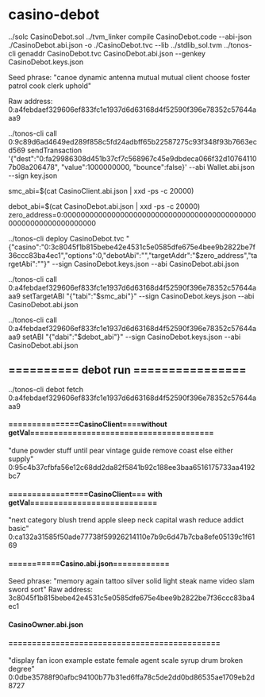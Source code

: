 # casino-debot


../solc CasinoDebot.sol 
../tvm_linker compile CasinoDebot.code --abi-json ./CasinoDebot.abi.json -o ./CasinoDebot.tvc --lib ../stdlib_sol.tvm
../tonos-cli genaddr CasinoDebot.tvc CasinoDebot.abi.json --genkey CasinoDebot.keys.json

Seed phrase: "canoe dynamic antenna mutual mutual client choose foster patrol cook clerk uphold"

Raw address: 0:a4febdaef329606ef833fc1e1937d6d63168d4f52590f396e78352c57644aaa9

../tonos-cli call 0:9c89d6ad4649ed289f858c5fd24adbff65b22587275c93f348f93b7663ecd569 sendTransaction '{"dest":"0:fa29986308d451b37cf7c568967c45e9dbdeca066f32d107641107b08a206478", "value":1000000000, "bounce":false}' --abi Wallet.abi.json --sign key.json



smc_abi=$(cat CasinoClient.abi.json | xxd -ps -c 20000)
<!-- smc_abi=$(cat Casino.abi.json | xxd -ps -c 20000) -->
debot_abi=$(cat CasinoDebot.abi.json | xxd -ps -c 20000)
zero_address=0:0000000000000000000000000000000000000000000000000000000000000000


../tonos-cli deploy CasinoDebot.tvc "{\"casino\":\"0:3c8045f1b815bebe42e4531c5e0585dfe675e4bee9b2822be7f36ccc83ba4ec1\",\"options\":0,\"debotAbi\":\"\",\"targetAddr\":\"$zero_address\",\"targetAbi\":\"\"}" --sign CasinoDebot.keys.json --abi CasinoDebot.abi.json


../tonos-cli call 0:a4febdaef329606ef833fc1e1937d6d63168d4f52590f396e78352c57644aaa9 setTargetABI "{\"tabi\":\"$smc_abi\"}" --sign CasinoDebot.keys.json --abi CasinoDebot.abi.json

../tonos-cli call 0:a4febdaef329606ef833fc1e1937d6d63168d4f52590f396e78352c57644aaa9 setABI "{\"dabi\":\"$debot_abi\"}" --sign CasinoDebot.keys.json --abi CasinoDebot.abi.json
## ========== debot run ================
../tonos-cli debot fetch 0:a4febdaef329606ef833fc1e1937d6d63168d4f52590f396e78352c57644aaa9

#### ===============CasinoClient====without getVal=======================================
"dune powder stuff until pear vintage guide remove coast else either supply"
0:95c4b37cfbfa56e12c68dd2da82f5841b92c188ee3baa6516175733aa4192bc7

#### =================CasinoClient=== with getVal===========================

"next category blush trend apple sleep neck capital wash reduce addict basic"
0:ca132a31585f50ade77738f59926214110e7b9c6d47b7cba8efe05139c1f6169

#### ===========Casino.abi.json============
Seed phrase: "memory again tattoo silver solid light steak name video slam sword sort"
Raw address: 3c8045f1b815bebe42e4531c5e0585dfe675e4bee9b2822be7f36ccc83ba4ec1

#### CasinoOwner.abi.json
#### =============================================
"display fan icon example estate female agent scale syrup drum broken degree"
0:0dbe35788f90afbc94100b77b31ed6ffa78c5de2dd0bd86535ae1709eb2d8727

